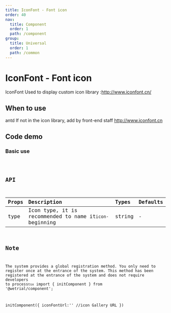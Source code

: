 ```yaml
---
title: IconFont - Font icon
order: 40
nav:
  title: Component
  order: 1
  path: /component
group:
  title: Universal
  order: 1
  path: /common
---
```


# IconFont - Font icon

IconFont Used to display custom icon library :http://www.iconfont.cn/

## When to use

antd If not in the icon library, add by front-end staff http://www.iconfont.cn

## Code demo

### Basic use

<code src="../demos/icon-font/base.tsx" />

## API

| Props | Description                                             | Types  | Defaults |
| :---- | :------------------------------------------------------ | :----- | :------- |
| type  | Icon type, it is recommended to name it`icon-`beginning | string | -        |

## Note

The system provides a global registration method. You only need to register once at the entrance of the system. This method has been registered at the entrance of the system and does not require developers to process`tsx` import { initComponent } from '@wetrial/component';

initComponent({ iconFontUrl:'' //icon Gallery URL })

```

```
